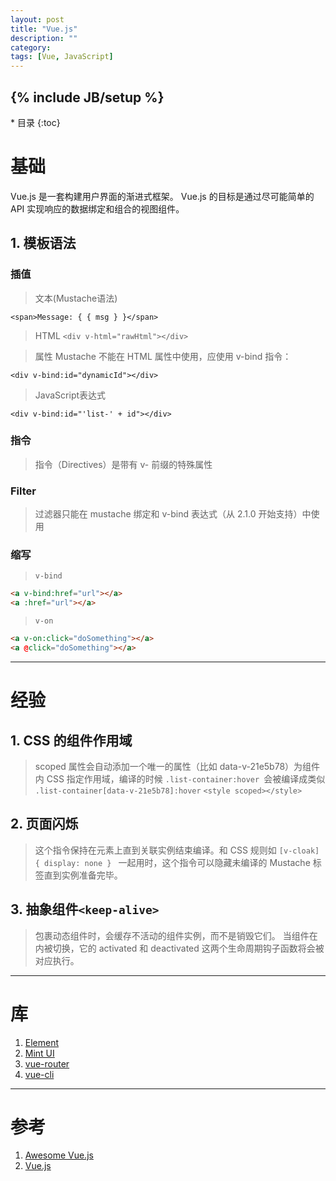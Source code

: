 ```yaml
---
layout: post
title: "Vue.js"
description: ""
category:
tags: [Vue, JavaScript]
---
```

{% include JB/setup %}
---

<nav>
  * 目录
  {:toc}
</nav>

# 基础

>
Vue.js 是一套构建用户界面的渐进式框架。
Vue.js 的目标是通过尽可能简单的 API 实现响应的数据绑定和组合的视图组件。

## 1. 模板语法

### 插值

> 文本(Mustache语法)
>
`<span>Message: { { msg } }</span>`

> HTML
>`<div v-html="rawHtml"></div>`

> 属性
> Mustache 不能在 HTML 属性中使用，应使用 v-bind 指令：
>
`<div v-bind:id="dynamicId"></div>`

> JavaScript表达式
>
`<div v-bind:id="'list-' + id"></div>`

### 指令
>指令（Directives）是带有 v- 前缀的特殊属性

### Filter
>过滤器只能在 mustache 绑定和 v-bind 表达式（从 2.1.0 开始支持）中使用

### 缩写

>`v-bind`
>
```html
<a v-bind:href="url"></a>
<a :href="url"></a>
```

>`v-on`
>
~~~html
<a v-on:click="doSomething"></a>
<a @click="doSomething"></a>
~~~

---

# 经验

## 1. CSS 的组件作用域
>scoped 属性会自动添加一个唯一的属性（比如 data-v-21e5b78）为组件内 CSS 指定作用域，编译的时候 `.list-container:hover `会被编译成类似 `.list-container[data-v-21e5b78]:hover`
>`<style scoped></style>`

## 2. 页面闪烁
>这个指令保持在元素上直到关联实例结束编译。和 CSS 规则如 `[v-cloak] { display: none } ` 一起用时，这个指令可以隐藏未编译的 Mustache 标签直到实例准备完毕。

## 3. 抽象组件`<keep-alive>`
><keep-alive> 包裹动态组件时，会缓存不活动的组件实例，而不是销毁它们。
>当组件在 <keep-alive> 内被切换，它的 activated 和 deactivated 这两个生命周期钩子函数将会被对应执行。

---

# 库
1. [Element](http://element.eleme.io/#/zh-CN)
2. [Mint UI](https://github.com/ElemeFE/mint-ui)
3. [vue-router](https://router.vuejs.org/zh-cn/)
3. [vue-cli](https://github.com/vuejs/vue-cli)

---

# 参考

1. [Awesome Vue.js](https://github.com/vuejs/awesome-vue#libraries--plugins)
2. [Vue.js](https://cn.vuejs.org/)
